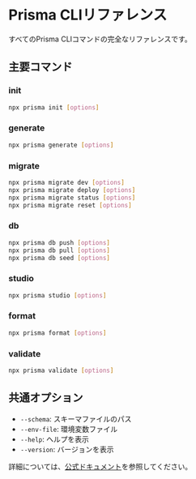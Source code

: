 # Prisma CLIリファレンス

すべてのPrisma CLIコマンドの完全なリファレンスです。

## 主要コマンド

### init
```bash
npx prisma init [options]
```

### generate
```bash
npx prisma generate [options]
```

### migrate
```bash
npx prisma migrate dev [options]
npx prisma migrate deploy [options]
npx prisma migrate status [options]
npx prisma migrate reset [options]
```

### db
```bash
npx prisma db push [options]
npx prisma db pull [options]
npx prisma db seed [options]
```

### studio
```bash
npx prisma studio [options]
```

### format
```bash
npx prisma format [options]
```

### validate
```bash
npx prisma validate [options]
```

## 共通オプション

- `--schema`: スキーマファイルのパス
- `--env-file`: 環境変数ファイル
- `--help`: ヘルプを表示
- `--version`: バージョンを表示

詳細については、[公式ドキュメント](https://www.prisma.io/docs/orm/reference/prisma-cli-reference)を参照してください。
